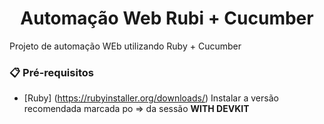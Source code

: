 <h1 align="center"> Automação Web Rubi + Cucumber </h1>

Projeto de automação WEb utilizando Ruby + Cucumber 

### 📋 Pré-requisitos

* [Ruby] (https://rubyinstaller.org/downloads/)
Instalar a versão recomendada marcada po => da sessão <b> WITH DEVKIT <b>


